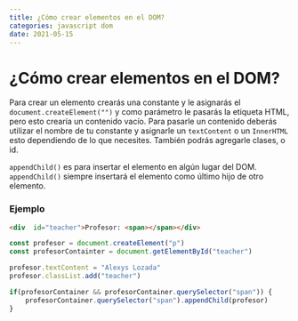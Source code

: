 ```yaml
---
title: ¿Cómo crear elementos en el DOM?
categories: javascript dom
date: 2021-05-15
---
```


# ¿Cómo crear elementos en el DOM?

Para crear un elemento crearás una constante y le asignarás el `document.createElement("")` y como parámetro le pasarás la etiqueta HTML, pero esto crearía un contenido vacío. Para pasarle un contenido deberás utilizar el nombre de tu constante y asignarle un `textContent` o un `InnerHTML` esto dependiendo de lo que necesites. También podrás agregarle clases, o id.

`appendChild()` es para insertar el elemento en algún lugar del DOM. `appendChild()` siempre insertará el elemento como último hijo de otro elemento.

### Ejemplo

````html
<div  id="teacher">Profesor: <span></span></div>
````

````js
const profesor = document.createElement("p")
const profesorContainter = document.getElementById("teacher")

profesor.textContent = "Alexys Lozada"
profesor.classList.add("teacher")

if(profesorContainer && profesorContainer.querySelector("span")) {
	profesorContainer.querySelector("span").appendChild(profesor)
}
````